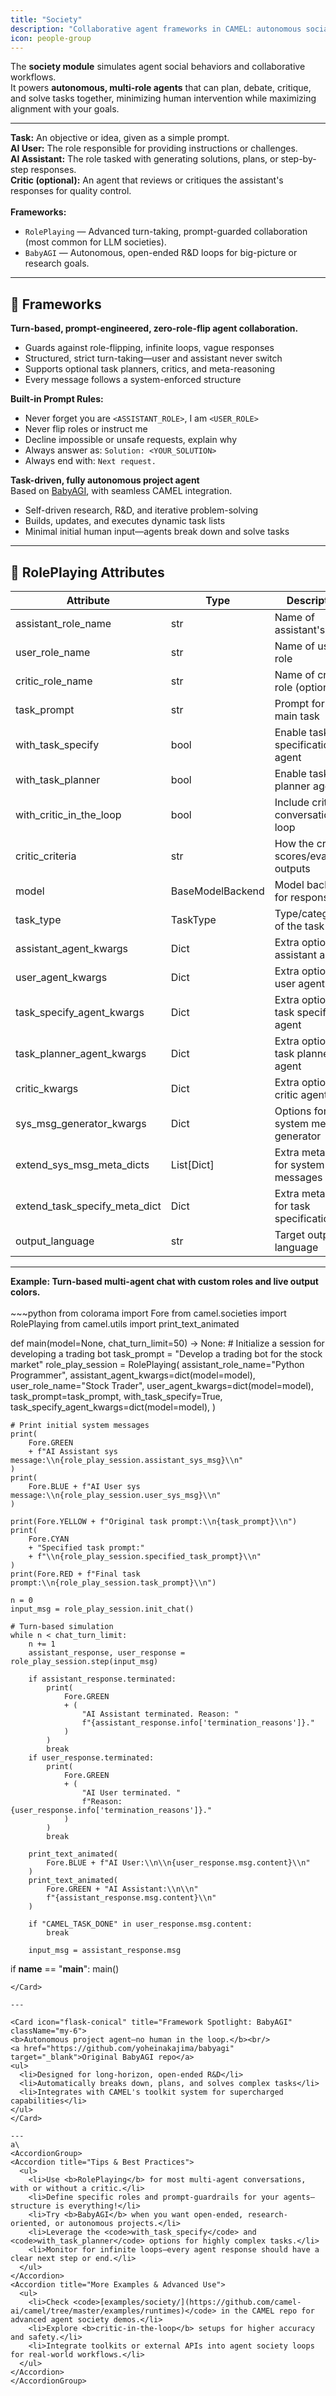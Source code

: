 ```yaml
---
title: "Society"
description: "Collaborative agent frameworks in CAMEL: autonomous social behaviors, role-based task solving, and turn-based agent societies."
icon: people-group
---
```


<Note type="info" title="What is the Society Module?">
  The <b>society module</b> simulates agent social behaviors and collaborative workflows.<br/>
  It powers <b>autonomous, multi-role agents</b> that can plan, debate, critique, and solve tasks together, minimizing human intervention while maximizing alignment with your goals.
</Note>

---

<Card icon="users" title="Society Concepts: How Do AI Agents Interact?" className="my-6">
  <b>Task:</b> An objective or idea, given as a simple prompt.<br/>
  <b>AI User:</b> The role responsible for providing instructions or challenges.<br/>
  <b>AI Assistant:</b> The role tasked with generating solutions, plans, or step-by-step responses.<br/>
  <b>Critic (optional):</b> An agent that reviews or critiques the assistant's responses for quality control.<br/><br/>
  <b>Frameworks:</b>
  <ul>
    <li><code>RolePlaying</code> — Advanced turn-taking, prompt-guarded collaboration (most common for LLM societies).</li>
    <li><code>BabyAGI</code> — Autonomous, open-ended R&D loops for big-picture or research goals.</li>
  </ul>
</Card>

---

## 🤝 Frameworks

<div style={{ display: "flex", gap: "1.5rem", flexWrap: "wrap" }}>
  <Card icon="repeat" title="RolePlaying" style={{ flex: "1 1 320px" }}>
    <b>Turn-based, prompt-engineered, zero-role-flip agent collaboration.</b>
    <ul>
      <li>Guards against role-flipping, infinite loops, vague responses</li>
      <li>Structured, strict turn-taking—user and assistant never switch</li>
      <li>Supports optional task planners, critics, and meta-reasoning</li>
      <li>Every message follows a system-enforced structure</li>
    </ul>
    <div>
      <b>Built-in Prompt Rules:</b>
      <ul style={{ marginBottom: 0 }}>
        <li>Never forget you are <code>&lt;ASSISTANT_ROLE&gt;</code>, I am <code>&lt;USER_ROLE&gt;</code></li>
        <li>Never flip roles or instruct me</li>
        <li>Decline impossible or unsafe requests, explain why</li>
        <li>Always answer as: <code>Solution: &lt;YOUR_SOLUTION&gt;</code></li>
        <li>Always end with: <code>Next request.</code></li>
      </ul>
    </div>
  </Card>
  <Card icon="flask" title="BabyAGI" style={{ flex: "1 1 320px" }}>
    <b>Task-driven, fully autonomous project agent</b><br/>
    Based on <a href="https://github.com/yoheinakajima/babyagi" target="_blank">BabyAGI</a>, with seamless CAMEL integration.
    <ul>
      <li>Self-driven research, R&D, and iterative problem-solving</li>
      <li>Builds, updates, and executes dynamic task lists</li>
      <li>Minimal initial human input—agents break down and solve tasks</li>
    </ul>
  </Card>
</div>

---

## 🧩 RolePlaying Attributes

<AccordionGroup>
  <Accordion title="All RolePlaying Parameters">
    <table>
      <thead>
        <tr>
          <th>Attribute</th>
          <th>Type</th>
          <th>Description</th>
        </tr>
      </thead>
      <tbody>
        <tr><td>assistant_role_name</td><td>str</td><td>Name of assistant's role</td></tr>
        <tr><td>user_role_name</td><td>str</td><td>Name of user's role</td></tr>
        <tr><td>critic_role_name</td><td>str</td><td>Name of critic's role (optional)</td></tr>
        <tr><td>task_prompt</td><td>str</td><td>Prompt for the main task</td></tr>
        <tr><td>with_task_specify</td><td>bool</td><td>Enable task specification agent</td></tr>
        <tr><td>with_task_planner</td><td>bool</td><td>Enable task planner agent</td></tr>
        <tr><td>with_critic_in_the_loop</td><td>bool</td><td>Include critic in conversation loop</td></tr>
        <tr><td>critic_criteria</td><td>str</td><td>How the critic scores/evaluates outputs</td></tr>
        <tr><td>model</td><td>BaseModelBackend</td><td>Model backend for responses</td></tr>
        <tr><td>task_type</td><td>TaskType</td><td>Type/category of the task</td></tr>
        <tr><td>assistant_agent_kwargs</td><td>Dict</td><td>Extra options for assistant agent</td></tr>
        <tr><td>user_agent_kwargs</td><td>Dict</td><td>Extra options for user agent</td></tr>
        <tr><td>task_specify_agent_kwargs</td><td>Dict</td><td>Extra options for task specify agent</td></tr>
        <tr><td>task_planner_agent_kwargs</td><td>Dict</td><td>Extra options for task planner agent</td></tr>
        <tr><td>critic_kwargs</td><td>Dict</td><td>Extra options for critic agent</td></tr>
        <tr><td>sys_msg_generator_kwargs</td><td>Dict</td><td>Options for system message generator</td></tr>
        <tr><td>extend_sys_msg_meta_dicts</td><td>List[Dict]</td><td>Extra metadata for system messages</td></tr>
        <tr><td>extend_task_specify_meta_dict</td><td>Dict</td><td>Extra metadata for task specification</td></tr>
        <tr><td>output_language</td><td>str</td><td>Target output language</td></tr>
      </tbody>
    </table>
  </Accordion>
</AccordionGroup>

---

<Card icon="zap" title="Get Started: RolePlaying in Action" className="my-6">
  <b>Example: Turn-based multi-agent chat with custom roles and live output colors.</b>
  <br/><br/>
  ~~~python
from colorama import Fore
from camel.societies import RolePlaying
from camel.utils import print_text_animated

def main(model=None, chat_turn_limit=50) -> None:
    # Initialize a session for developing a trading bot
    task_prompt = "Develop a trading bot for the stock market"
    role_play_session = RolePlaying(
        assistant_role_name="Python Programmer",
        assistant_agent_kwargs=dict(model=model),
        user_role_name="Stock Trader",
        user_agent_kwargs=dict(model=model),
        task_prompt=task_prompt,
        with_task_specify=True,
        task_specify_agent_kwargs=dict(model=model),
    )

    # Print initial system messages
    print(
        Fore.GREEN
        + f"AI Assistant sys message:\\n{role_play_session.assistant_sys_msg}\\n"
    )
    print(
        Fore.BLUE + f"AI User sys message:\\n{role_play_session.user_sys_msg}\\n"
    )

    print(Fore.YELLOW + f"Original task prompt:\\n{task_prompt}\\n")
    print(
        Fore.CYAN
        + "Specified task prompt:"
        + f"\\n{role_play_session.specified_task_prompt}\\n"
    )
    print(Fore.RED + f"Final task prompt:\\n{role_play_session.task_prompt}\\n")

    n = 0
    input_msg = role_play_session.init_chat()

    # Turn-based simulation
    while n < chat_turn_limit:
        n += 1
        assistant_response, user_response = role_play_session.step(input_msg)

        if assistant_response.terminated:
            print(
                Fore.GREEN
                + (
                    "AI Assistant terminated. Reason: "
                    f"{assistant_response.info['termination_reasons']}."
                )
            )
            break
        if user_response.terminated:
            print(
                Fore.GREEN
                + (
                    "AI User terminated. "
                    f"Reason: {user_response.info['termination_reasons']}."
                )
            )
            break

        print_text_animated(
            Fore.BLUE + f"AI User:\\n\\n{user_response.msg.content}\\n"
        )
        print_text_animated(
            Fore.GREEN + "AI Assistant:\\n\\n"
            f"{assistant_response.msg.content}\\n"
        )

        if "CAMEL_TASK_DONE" in user_response.msg.content:
            break

        input_msg = assistant_response.msg

if __name__ == "__main__":
    main()
  ~~~
</Card>

---

<Card icon="flask-conical" title="Framework Spotlight: BabyAGI" className="my-6">
  <b>Autonomous project agent—no human in the loop.</b><br/>
  <a href="https://github.com/yoheinakajima/babyagi" target="_blank">Original BabyAGI repo</a>
  <ul>
    <li>Designed for long-horizon, open-ended R&D</li>
    <li>Automatically breaks down, plans, and solves complex tasks</li>
    <li>Integrates with CAMEL's toolkit system for supercharged capabilities</li>
  </ul>
</Card>

---
a\
<AccordionGroup>
  <Accordion title="Tips & Best Practices">
    <ul>
      <li>Use <b>RolePlaying</b> for most multi-agent conversations, with or without a critic.</li>
      <li>Define specific roles and prompt-guardrails for your agents—structure is everything!</li>
      <li>Try <b>BabyAGI</b> when you want open-ended, research-oriented, or autonomous projects.</li>
      <li>Leverage the <code>with_task_specify</code> and <code>with_task_planner</code> options for highly complex tasks.</li>
      <li>Monitor for infinite loops—every agent response should have a clear next step or end.</li>
    </ul>
  </Accordion>
  <Accordion title="More Examples & Advanced Use">
    <ul>
      <li>Check <code>[examples/society/](https://github.com/camel-ai/camel/tree/master/examples/runtimes)</code> in the CAMEL repo for advanced agent society demos.</li>
      <li>Explore <b>critic-in-the-loop</b> setups for higher accuracy and safety.</li>
      <li>Integrate toolkits or external APIs into agent society loops for real-world workflows.</li>
    </ul>
  </Accordion>
</AccordionGroup>
